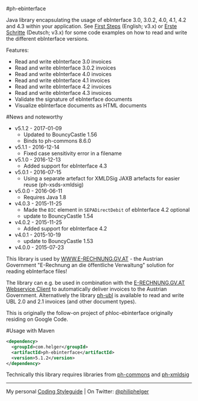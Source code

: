 #ph-ebinterface

Java library encapsulating the usage of ebInterface 3.0, 3.0.2, 4.0, 4.1, 4.2 and 4.3 within your application. 
See [First Steps](https://github.com/phax/ph-ebinterface/wiki/FirstSteps) (English; v3.x) or 
[Erste Schritte](https://github.com/phax/ph-ebinterface/wiki/ErsteSchritte) (Deutsch; v3.x) for some code examples on how to read and write the different ebInterface versions.

Features:

  * Read and write ebInterface 3.0 invoices
  * Read and write ebInterface 3.0.2 invoices
  * Read and write ebInterface 4.0 invoices
  * Read and write ebInterface 4.1 invoices
  * Read and write ebInterface 4.2 invoices
  * Read and write ebInterface 4.3 invoices
  * Validate the signature of ebInterface documents
  * Visualize ebInterface documents as HTML documents
  
#News and noteworthy
  * v5.1.2 - 2017-01-09
    * Updated to BouncyCastle 1.56
    * Binds to ph-commons 8.6.0
  * v5.1.1 - 2016-12-14
    * Fixed case sensitivity error in a filename
  * v5.1.0 - 2016-12-13
    * Added support for ebInterface 4.3
  * v5.0.1 - 2016-07-15
    * Using a separate artefact for XMLDSig JAXB artefacts for easier reuse (ph-xsds-xmldsig)
  * v5.0.0 - 2016-06-11
    * Requires Java 1.8
  * v4.0.3 - 2015-11-25
    * Made the `BIC` element in `SEPADirectDebit` of ebInterface 4.2 optional
    * update to BouncyCastle 1.54
  * v4.0.2 - 2015-11-25
    * Added support for ebInterface 4.2
  * v4.0.1 - 2015-10-19
    * update to BouncyCastle 1.53
  * v4.0.0 - 2015-07-23   

This library is used by [WWW.E-RECHNUNG.GV.AT](http://www.e-rechnung.gv.at) - the Austrian Government "E-Rechnung an die öffentliche Verwaltung" solution for reading ebInterface files!

The library can e.g. be used in combination with the [E-RECHNUNG.GV.AT Webservice Client](https://github.com/phax/erechnung.gv.at-webservice-client) to automatically deliver invoices to the Austrian Government. Alternatively the library [ph-ubl](https://github.com/phax/ph-ubl) is available to read and write UBL 2.0 and 2.1 invoices (and other document types).

This is originally the follow-on project of phloc-ebinterface originally residing on Google Code. 

#Usage with Maven
```xml
<dependency>
  <groupId>com.helger</groupId>
  <artifactId>ph-ebinterface</artifactId>
  <version>5.1.2</version>
</dependency>
```

Technically this library requires libraries from [ph-commons](https://github.com/phax/ph-commons) and [ph-xmldsig](https://github.com/phax/ph-xmldsig)

---

My personal [Coding Styleguide](https://github.com/phax/meta/blob/master/CodeingStyleguide.md) |
On Twitter: <a href="https://twitter.com/philiphelger">@philiphelger</a>
